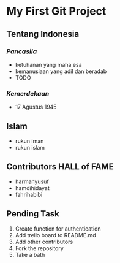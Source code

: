 # My First Git Project
## Tentang Indonesia
### ***Pancasila***
- ketuhanan yang maha esa
- kemanusiaan yang adil dan beradab
- TODO
### ***Kemerdekaan***
- 17 Agustus 1945

## Islam
- rukun iman
- rukun islam

## Contributors HALL of FAME
- harmanyusuf
- hamdihidayat
- fahrihabibi

## Pending Task
1. Create function for authentication
2. Add trello board to README.md
3. Add other contributors
4. Fork the repository
5. Take a bath
